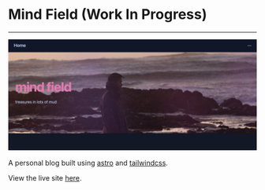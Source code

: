 # Mind Field (Work In Progress)

---

![image](/public/images/homepage-preview.png)

A personal blog built using [astro](https://astro.build/) and [tailwindcss](https://tailwindcss.com/).

View the live site [here](https://mind-field.netlify.app/).
